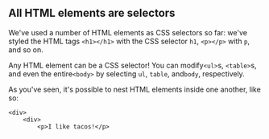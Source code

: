 ## **All HTML elements are selectors**

We've used a number of HTML elements as CSS selectors so far: we've styled the HTML tags `<h1></h1>` with the CSS selector `h1`, `<p></p>` with `p`, and so on.

Any HTML element can be a CSS selector! You can modify`<ul>`s, `<table>`s, and even the entire`<body>` by selecting `ul`, `table`, and`body`, respectively.

As you've seen, it's possible to nest HTML elements inside one another, like so:

```
<div>
    <div>
        <p>I like tacos!</p>
```



